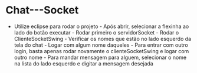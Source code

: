 # Chat---Socket
- Utilize eclipse para rodar o projeto - Após abrir, selecionar a flexinha ao lado do botão executar - Rodar primeiro o servidorSocket - Rodar o ClienteSocketSwing - Verificar os nomes que estão no lado esquerdo da tela do chat - Logar com algum nome daqueles - Para entrar com outro login, basta apenas rodar novamente o clienteSocketSwing e logar com outro nome - Para mandar mensagem para alguem, selecionar o nome na lista do lado esquerdo e digitar a mensagem desejada
